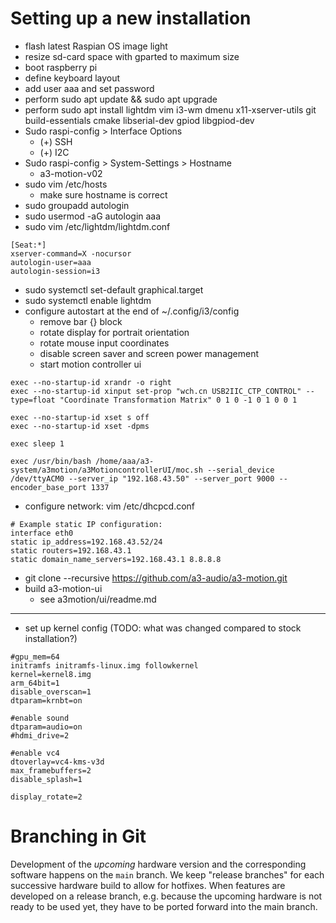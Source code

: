 <!--
SPDX-FileCopyrightText: 2023 A3 Audio UG (haftungsbeschränkt) <contact@a3-audio.com>

SPDX-License-Identifier: CC0-1.0
SPDX-License-Identifier: GPL-3.0-or-later
-->

# Setting up a new installation
- flash latest Raspian OS image light
- resize sd-card space with gparted to maximum size
- boot raspberry pi
- define keyboard layout
- add user aaa and set password
- perform sudo apt update && sudo apt upgrade
- perform sudo apt install lightdm vim i3-wm dmenu x11-xserver-utils git build-essentials cmake libserial-dev gpiod libgpiod-dev
- Sudo raspi-config > Interface Options
  - (+) SSH
  - (+) I2C
- Sudo raspi-config > System-Settings > Hostname
  - a3-motion-v02
- sudo vim /etc/hosts
  - make sure hostname is correct
- sudo groupadd autologin
- sudo usermod -aG autologin aaa
- sudo vim /etc/lightdm/lightdm.conf
```
[Seat:*]
xserver-command=X -nocursor
autologin-user=aaa
autologin-session=i3
```
- sudo systemctl set-default graphical.target
- sudo systemctl enable lightdm
- configure autostart at the end of ~/.config/i3/config
  - remove bar {} block
  - rotate display for portrait orientation
  - rotate mouse input coordinates
  - disable screen saver and screen power management
  - start motion controller ui
```
exec --no-startup-id xrandr -o right
exec --no-startup-id xinput set-prop "wch.cn USB2IIC_CTP_CONTROL" --type=float "Coordinate Transformation Matrix" 0 1 0 -1 0 1 0 0 1

exec --no-startup-id xset s off
exec --no-startup-id xset -dpms

exec sleep 1

exec /usr/bin/bash /home/aaa/a3-system/a3motion/a3MotioncontrollerUI/moc.sh --serial_device /dev/ttyACM0 --server_ip "192.168.43.50" --server_port 9000 --encoder_base_port 1337
```
- configure network: vim /etc/dhcpcd.conf
```
# Example static IP configuration:
interface eth0
static ip_address=192.168.43.52/24
static routers=192.168.43.1
static domain_name_servers=192.168.43.1 8.8.8.8
```
- git clone --recursive https://github.com/a3-audio/a3-motion.git
- build a3-motion-ui
  - see a3motion/ui/readme.md

----------------------------------
- set up kernel config (TODO: what was changed compared to stock installation?)
```
#gpu_mem=64
initramfs initramfs-linux.img followkernel
kernel=kernel8.img
arm_64bit=1
disable_overscan=1
dtparam=krnbt=on

#enable sound
dtparam=audio=on
#hdmi_drive=2

#enable vc4
dtoverlay=vc4-kms-v3d
max_framebuffers=2
disable_splash=1

display_rotate=2
```

# Branching in Git

Development of the *upcoming* hardware version and the corresponding software happens on the `main` branch. We keep "release branches" for each successive hardware build to allow for hotfixes. When features are developed on a release branch, e.g. because the upcoming hardware is not ready to be used yet, they have to be ported forward into the main branch.

